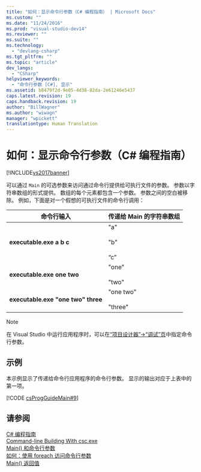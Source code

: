 ```yaml
---
title: "如何：显示命令行参数（C# 编程指南） | Microsoft Docs"
ms.custom: ""
ms.date: "11/24/2016"
ms.prod: "visual-studio-dev14"
ms.reviewer: ""
ms.suite: ""
ms.technology: 
  - "devlang-csharp"
ms.tgt_pltfrm: ""
ms.topic: "article"
dev_langs: 
  - "CSharp"
helpviewer_keywords: 
  - "命令行参数 [C#], 显示"
ms.assetid: b8479f2d-9e05-4d38-82da-2e61246e5437
caps.latest.revision: 19
caps.handback.revision: 19
author: "BillWagner"
ms.author: "wiwagn"
manager: "wpickett"
translationtype: Human Translation
---
```

# 如何：显示命令行参数（C# 编程指南）
[!INCLUDE[vs2017banner](../../../csharp/includes/vs2017banner.md)]

可以通过 `Main` 的可选参数来访问通过命令行提供给可执行文件的参数。  参数以字符串数组的形式提供。  数组的每个元素都包含一个参数。  参数之间的空白被移除。  例如，下面是对一个假想的可执行文件的命令行调用：  
  
|命令行输入|传递给 Main 的字符串数组|  
|-----------|---------------------|  
|**executable.exe a b c**|"a"<br /><br /> "b"<br /><br /> “c”|  
|**executable.exe one two**|"one"<br /><br /> "two"|  
|**executable.exe "one two" three**|"one two"<br /><br /> "three"|  
  
> [!NOTE]
>  在 Visual Studio 中运行应用程序时，可以在[“项目设计器”\-\>“调试”页](/visual-studio/ide/reference/debug-page-project-designer)中指定命令行参数。  
  
## 示例  
 本示例显示了传递给命令行应用程序的命令行参数。  显示的输出对应于上表中的第一项。  
  
 [!CODE [csProgGuideMain#9](../CodeSnippet/VS_Snippets_VBCSharp/csProgGuideMain#9)]  
  
## 请参阅  
 [C\# 编程指南](../../../csharp/programming-guide/index.md)   
 [Command\-line Building With csc.exe](../../../csharp/language-reference/compiler-options/command-line-building-with-csc-exe.md)   
 [Main\(\) 和命令行参数](../../../csharp/programming-guide/main-and-command-args/main-and-command-line-arguments.md)   
 [如何：使用 foreach 访问命令行参数](../../../csharp/programming-guide/main-and-command-args/how-to-access-command-line-arguments-using-foreach.md)   
 [Main\(\) 返回值](../../../csharp/programming-guide/main-and-command-args/main-return-values.md)